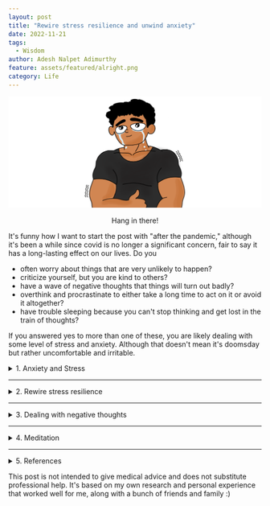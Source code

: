 ```yaml
---
layout: post
title: "Rewire stress resilience and unwind anxiety"
date: 2022-11-21
tags:
  - Wisdom
author: Adesh Nalpet Adimurthy
feature: assets/featured/alright.png
category: Life
---
```


<img class="center-image" src="./assets/featured/alright.png" /> 
<p style="text-align: center;">Hang in there! </p>

It's funny how I want to start the post with "after the pandemic," although it's been a while since covid is no longer a significant concern, fair to say it has a long-lasting effect on our lives. Do you 
- often worry about things that are very unlikely to happen? 
- criticize yourself, but you are kind to others?
- have a wave of negative thoughts that things will turn out badly?
- overthink and procrastinate to either take a long time to act on it or avoid it altogether?
- have trouble sleeping because you can't stop thinking and get lost in the train of thoughts?

If you answered yes to more than one of these, you are likely dealing with some level of stress and anxiety. Although that doesn't mean it's doomsday but rather uncomfortable and irritable.  

<details><summary class="h3" id="anxiety-and-stress"> 1. Anxiety and Stress</summary>

<p>Psychologists and researchers mostly define it as an emotional state characterized by feelings of tension, worried thoughts, and physical changes such as sweating, trembling, dizziness, or a rapid heartbeat. It's the human body's physical response to danger. And it's made up of three components: thoughts, feelings, and behaviors [1]. </p>

<p>On the other hand, stress is not far apart and often co-related with anxiety; after all, it's the response our bodies have to any change, and it's not necessarily bad. The concern is when it's for a prolongated period. When we have less control over the situation creating the stress we are experiencing, our stress reaction is likely to be more intense. Over time, some common symptoms of untreated stress include headaches, skin breaks/rashes, forgetfulness, digestive issues, and lack of focus [5]. </p>

<p>Before we get down to better understand the causes and solutions/exercises to "Rewire stress resilience and unwind anxiety." </p>

<h3>The top 3 changes in everyday lifestyle</h3> 

<ul>
<li> Cut down on coffee and energy drinks (caffeine); by cut down, I mean to reduce, of course. </li>
<li> Build a routine to include physical exercise, such as working out at the gym, running, swimming, or playing a sport, whichever is sustainable. </li>
<li> Get at least 6 hours of sleep every day; sleep deprivation is not only a symptom of anxiety but also a cause. </li>
</ul>

<p>Although those 3 points came out of nowhere, I had to make sure to highlight these as they make an insanely significant difference in a relatively shorter period of time. </p>

</details>

<hr class="hr">

<details><summary class="h3" id="rewire-stress-resilience"> 2. Rewire stress resilience</summary>

<p>The fight-or-flight response is an automatic physiological reaction to an event perceived as stressful or frightening (helps the body deal with threats). The perception of threat activates the sympathetic nervous system and triggers an acute stress response that prepares the body to fight or flee; the common signs are tense muscles, tight chest, pounding heart, cold sweats, the urge to run away/freeze, or just plain anger. </p>

<p>Instead, what we want is the feed-and-breed response. The SNS (Sympathetic Nervous System) switches to fight-or-flight, and PNS (Parasympathetic Nervous System) activates the feed-and-breed response, like a braking system that lets us relax and slow down [2]. </p>

<p>So, how do I activate feed-and-breed response instead of fight-or-flight? </p>

<h3>Box breathing exercise </h3>
<ul>
<li> Breathe in for 4 seconds </li>
<li> Hold your breath for 4 seconds </li>
<li> Breathe out for 4 seconds </li>
<li> Hold your lungs empty for 4 seconds </li>
<li> Repeat for 3-5 minutes. </li>
</ul>

<h3>Breakthrough bias exercise </h3>
<ul>
<li> Take a couple of deep breaths, concentrate on breathing and try not to get carried away with the stream of thoughts. </li>
<li> Now, look around, wherever you are, look at 5 different objects around you; it could be one of your gadgets, pictures, or even a lamp post, don't just glance, but observe individual objects one after the other. </li>
<li> Choose one object of your choice and zero in on it, focus on it, observe the colors, follow the shape, and imagine the texture. </li>
<li> Zoom out on the object and focus. Notice the changes in your body; does it feel more relaxed? Forehead and eyebrows relaxed, stomach and chest feel less tense, maybe? Observe any changes at all in your body. </li>
<li> Does it feel relaxed in several parts of your body? Take a couple of deep breaths again, stay in the zone for some more time, and get out of it when you feel like it in a few seconds or even minutes. </li>
</ul>

</details>

<hr class="hr">

<details><summary class="h3" id="dealing-with-negative-thoughts"> 3. Dealing with negative thoughts</summary>
<p>Ever get into a loop of negative thoughts? So often, we consider these thoughts as facts, although they aren't rational in most cases. These untrue thoughts are called cognitive distortions and constantly fuel the inner critic (the inner voice within you affirming and stating untrue negative thoughts as if they are facts).</p>

<p>So, how do I reprogram negative thoughts?</p>

<p><u>CBT (Cognitive Behavioral Therapy)</u> - usually involves efforts to change thinking patterns to understand and change negative perceptions/thoughts [3].</p>

<h3>Fact check exercise </h3>
<ul>
<li> Try to corner down and identify the common negative thoughts. </li>
<li> Now, take one of them and try to reason it with logic. Is there enough evidence to make that claim? If so, is there a possible explanation or circumstance for it? </li>
<li> Form an alternative explanation for these thoughts that makes sense to you. </li>
</ul>

<p>The key here is to fact-check, give a rational perspective and defend your alternative thinking.</p>

<p><u>CFT (Compassion Focused Therapy)</u> - is more about finding the root cause or the source of distress and observing it without any judgments. From there, it's only a matter of figuring out what needs to be done to make it right.</p>

<h3>Inner Coach Excercise </h3>
<p>Adding more points to the fact-check exercise.</p>
<p>Have a debate with yourself; this time, defend the negative thought, and you'll likely see the inner critic show up (you get to understand the presence of the inner critic better); now, defend the alternative thought with logical reasoning, consider this to be your inner coach/cheerleader.</p>

<p>The alternative thought is not just a bunch of positive stuff said with affirmation. Instead, have a proper conversation, and experience a back-and-forth between the inner critic and the inner coach for a psychological shift in "thinking patterns." [4]</p>

<p>Last but not the least </p>
</details>

<hr class="hr">

<details><summary class="h3" id="meditation"> 4. Meditation</summary>
- Wait for it :P
</details>

<hr class="hr">

<details><summary class="h3" id="references"> 5. References</summary>

<pre><code>
[1] American Psychological Association, “Anxiety,” American Psychological Association, 2022. [Online]. Available: https://www.apa.org/topics/anxiety
[2] L. K. McCorry, “Physiology of the Autonomic Nervous System,” American Journal of Pharmaceutical Education, vol. 71, no. 4, p. 78, Sep. 2007, doi: 10.5688/aj710478.
[3] American Psychological Association, “What Is cognitive behavioral therapy?,” American Psychological Association, Jul. 2017. [Online]. Available: https://www.apa.org/ptsd-guideline/patients-and-families/cognitive-behavioral
[4] “How To Silence Your Inner Critic | BetterHelp,” www.betterhelp.com. https://www.betterhelp.com/advice/self-esteem/how-to-silence-your-inner-critic/ (accessed Nov. 15, 2022).
[5]“What Is The Difference Between Stress And Anxiety? | BetterHelp,” www.betterhelp.com. https://www.betterhelp.com/advice/stress/what-is-the-difference-between-stress-and-anxiety (accessed Nov. 16, 2022).
</code></pre>

</details>

<p>This post is not intended to give medical advice and does not substitute professional help. It's based on my own research and personal experience that worked well for me, along with a bunch of friends and family :)</p>


